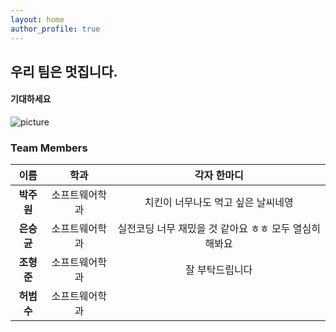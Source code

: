 ```yaml
---
layout: home
author_profile: true
---
```



## 우리 팀은 멋집니다.
####  기대하세요

![picture](https://cdn.pixabay.com/photo/2020/10/14/19/49/santorini-5655299_960_720.jpg)

### Team Members

| 이름 | 학과 |  각자 한마디 |
| :---: | :---: | :---:  |
| **박주원** | 소프트웨어학과 | 치킨이 너무나도 먹고 싶은 날씨네영 |
| **은승균** | 소프트웨어학과 | 실전코딩 너무 재밌을 것 같아요 ㅎㅎ 모두 열심히 해봐요  |
| **조형준** | 소프트웨어학과 | 잘 부탁드립니다 |
| **허범수** | 소프트웨어학과 |  |



